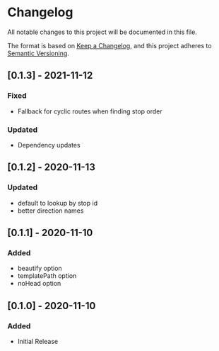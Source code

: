 # Changelog
All notable changes to this project will be documented in this file.

The format is based on [Keep a Changelog](https://keepachangelog.com/en/1.0.0/),
and this project adheres to [Semantic Versioning](https://semver.org/spec/v2.0.0.html).

## [0.1.3] - 2021-11-12
### Fixed
- Fallback for cyclic routes when finding stop order
### Updated
- Dependency updates

## [0.1.2] - 2020-11-13
### Updated
- default to lookup by stop id
- better direction names

## [0.1.1] - 2020-11-10
### Added
- beautify option
- templatePath option
- noHead option

## [0.1.0] - 2020-11-10
### Added
- Initial Release
